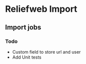# Reliefweb Import

## Import jobs

### Todo

- Custom field to store url and user
- Add Unit tests
